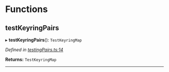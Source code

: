 

# Functions

<a id="testkeyringpairs"></a>

##  testKeyringPairs

▸ **testKeyringPairs**(): `TestKeyringMap`

*Defined in [testingPairs.ts:14](https://github.com/polkadot-js/common/blob/7919b34/packages/keyring/src/testingPairs.ts#L14)*

**Returns:** `TestKeyringMap`

___

